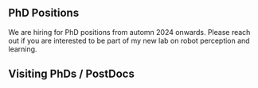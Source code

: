 ## PhD Positions

We are hiring for PhD positions from automn 2024 onwards. Please reach out if you are interested to be part of my new lab on robot perception and learning.

## Visiting PhDs / PostDocs


